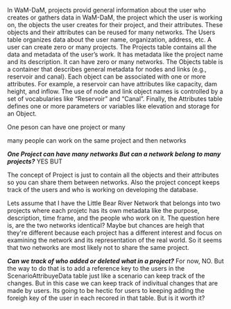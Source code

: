 In WaM-DaM, projects provid general information about the user who creates or gathers data in WaM-DaM, the project which the user is working on, the objects the user creates for their project, and their attributes. These objects and their attributes can be reused for many networks. The Users table organizes data about the user name, organization, address, etc. A user can create zero or many projects. The Projects table contains all the data and metadata of the user’s work. It has metadata like the project name and its description. It can have zero or many networks. The Objects table is a container that describes general metadata for nodes and links (e.g., reservoir and canal). Each object can be associated with one or more attributes. For example, a reservoir can have attributes like capacity, dam height, and inflow. The use of node and link object names is controlled by a set of vocabularies like “Reservoir” and “Canal”. Finally, the Attributes table defines one or more parameters or variables like elevation and storage for an Object.  


One peson can have one project or many 


many people can work on the same project and then networks

***One Project can have many networks But can a network belong to many projects?*** YES BUT <P>
The concept of Project is just to contain all the objects and their attributes so you can share them between networks. Also the project concept keeps track of the users and who is working on developing the database. <P>

Lets assume that I have the Little Bear River Network that belongs into two projects where each projetc has its own metadata like the purpose, description, time frame, and the people who work on it. The question here is, are the two networks identical? Maybe but chances are heigh that they're different because each project has a different interest and focus on examining the network and its representation of the real world. So it seems that two networks are most likely not to share the same project. 

***Can we track of who added or deleted what in a project?***
For now, NO. But the way to do that is to add a reference key to the users in the ScenarioAttribuyeData table just like a scenario can keep track of the changes. But in this case we can keep track of indivitual changes that are made by users. Its going to be hectic for users to keeping adding the foreigh key of the user in each recored in that table. But is it worth it?



